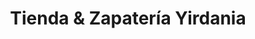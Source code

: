 ---
title: "Tienda & Zapatería Yirdania"
url: /siquirres/tienda-y-zapateria-yirdania/
shop: tienda de variedades
---